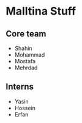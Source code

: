 # Malltina Stuff

## Core team

- Shahin
- Mohammad
- Mostafa
- Mehrdad

## Interns

- Yasin
- Hossein
- Erfan

